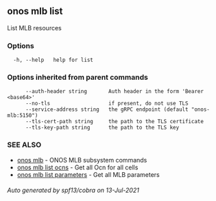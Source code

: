 ## onos mlb list

List MLB resources

### Options

```
  -h, --help   help for list
```

### Options inherited from parent commands

```
      --auth-header string       Auth header in the form 'Bearer <base64>'
      --no-tls                   if present, do not use TLS
      --service-address string   the gRPC endpoint (default "onos-mlb:5150")
      --tls-cert-path string     the path to the TLS certificate
      --tls-key-path string      the path to the TLS key
```

### SEE ALSO

* [onos mlb](onos_mlb.md)	 - ONOS MLB subsystem commands
* [onos mlb list ocns](onos_mlb_list_ocns.md)	 - Get all Ocn for all cells
* [onos mlb list parameters](onos_mlb_list_parameters.md)	 - Get all MLB parameters

###### Auto generated by spf13/cobra on 13-Jul-2021
